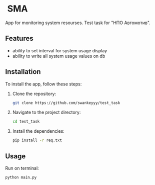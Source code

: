 #  SMA

App for monitoring system resourses. Test task for "НПО Автомотив".

## Features

- ability to set interval for system usage display
- ability to write all system usage values on db

## Installation

To install the app, follow these steps:

1. Clone the repository:
    ```bash
    git clone https://github.com/swankeyyy/test_task
    ```
2. Navigate to the project directory:
    ```bash
    cd test_task
    ```
3. Install the dependencies:
    ```bash
    pip install -r req.txt
    ```

## Usage

Run on terminal:
```bash
python main.py
```

